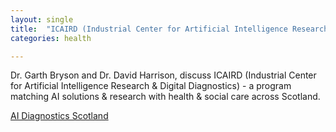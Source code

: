 ```yaml
---
layout: single
title:  "ICAIRD (Industrial Center for Artificial Intelligence Research & Digital Diagnostics"
categories: health

---
```

Dr. Garth Bryson and Dr. David Harrison, discuss ICAIRD (Industrial Center for Artificial Intelligence Research & Digital Diagnostics) - a program matching AI solutions & research with health & social care across Scotland.
 
[AI Diagnostics Scotland](https://podcasts.apple.com/us/podcast/digital-pathology-today/id1540652428?i=1000555259732)